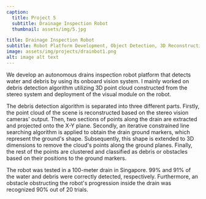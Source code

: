 ```yaml
---
caption:
  title: Project 5
  subtitle: Drainage Inspection Robot
  thumbnail: assets/img/5.jpg

title: Drainage Inspection Robot
subtitle: Robot Platform Development, Object Detection, 3D Reconstruction
image: assets/img/projects/drainbot1.png
alt: image alt text
---
```

We develop an autonomous drains inspection robot platform that detects water and debris by using its onboard vision system. I mainly worked on debris detection algorithm utilizing 3D point cloud constructed from the stereo system and deployment of the visual module on the robot. <br>

The debris detection algorithm is separated into three different parts. Firstly, the point cloud of the scene is reconstructed based on the stereo vision cameras' output. Then, two sections of points along the drain are extracted and projected onto the X-Y plane. Secondly, an iterative constrained line searching algorithm is applied to obtain the drain ground markers, which represent the ground's shape. Subsequently, this shape is extended to 3D dimensions to remove the cloud's points along the ground planes. Finally, the rest of the points are clustered and classified as debris or obstacles based on their positions to the ground markers. <br>

The robot was tested in a 100-meter drain in Singapore. 99\% and 91\% of the water and debris were correctly detected, respectively. Furthermore, an obstacle obstructing the robot's progression inside the drain was recognized 90\% out of 20 trials. 

<!-- {:.list-inline}
- Date: January 2017
- Client: Explore
- Category: Graphic Design -->